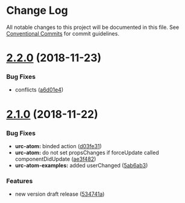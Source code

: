# Change Log

All notable changes to this project will be documented in this file.
See [Conventional Commits](https://conventionalcommits.org) for commit guidelines.

# [2.2.0](https://github.com/zerkalica/urc/compare/v2.1.0...v2.2.0) (2018-11-23)


### Bug Fixes

* conflicts ([a6d01e4](https://github.com/zerkalica/urc/commit/a6d01e4))





# [2.1.0](https://github.com/zerkalica/urc/compare/v1.0.8...v2.1.0) (2018-11-22)


### Bug Fixes

* **urc-atom:** binded action ([d03fe31](https://github.com/zerkalica/urc/commit/d03fe31))
* **urc-atom:** do not set propsChanges if forceUpdate called componentDidUpdate ([ae3f482](https://github.com/zerkalica/urc/commit/ae3f482))
* **urc-atom-examples:** added userChanged ([5ab6ab3](https://github.com/zerkalica/urc/commit/5ab6ab3))


### Features

* new version draft release ([534741a](https://github.com/zerkalica/urc/commit/534741a))

